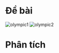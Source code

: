 # Đề bài
![olympic1](https://github.com/VanHoang110802/Competitive_Programming/assets/108053955/b3c41f85-2699-43af-a212-2b91b110e566)
![olympic2](https://github.com/VanHoang110802/Competitive_Programming/assets/108053955/520e5aad-5ac2-4a35-8e1f-16155ec3a057)

# Phân tích
